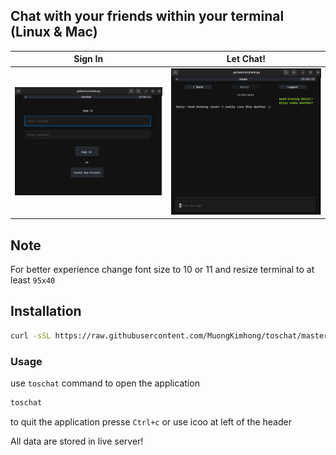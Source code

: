 ## Chat with your friends within your terminal (Linux & Mac)

Sign In             |  Let Chat!
:-------------------------:|:-------------------------:
![Screenshot](new_screenshot_one.png)   |  ![Screenshot](new_screenshot_two.png)

## Note
For better experience change font size to 10 or 11 and resize terminal to at least
`95x40`

## Installation
```bash
curl -sSL https://raw.githubusercontent.com/MuongKimhong/toschat/master/install.sh | bash
```
### Usage
use `toschat` command to open the application
```bash
toschat
```
to quit the application presse `Ctrl+c` or use icoo at left of the header

All data are stored in live server!
